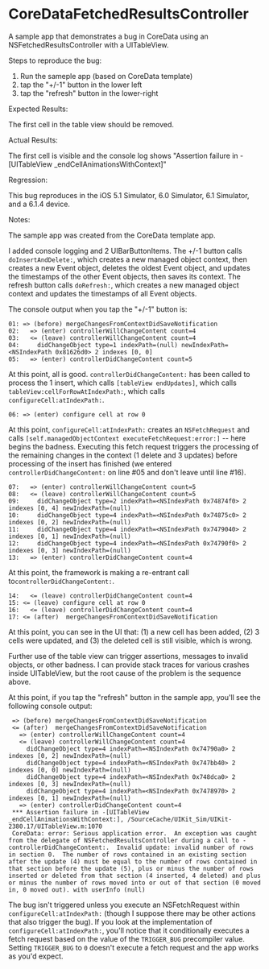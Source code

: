 CoreDataFetchedResultsController
================================

A sample app that demonstrates a bug in CoreData using an NSFetchedResultsController with a UITableView.

Steps to reproduce the bug:

1. Run the sameple app (based on CoreData template)
2. tap the "+/-1" button in the lower left
3. tap the "refresh" button in the lower-right

Expected Results:

The first cell in the table view should be removed.

Actual Results:

The first cell is visible and the console log shows "Assertion failure in -[UITableView _endCellAnimationsWithContext]"

Regression:

This bug reproduces in the iOS 5.1 Simulator, 6.0 Simulator, 6.1 Simulator, and a 6.1.4 device.

Notes:

The sample app was created from the CoreData template app.

I added console logging and 2 UIBarButtonItems. The +/-1 button calls `doInsertAndDelete:`, which creates a new managed object context, then creates a new Event object, deletes the oldest Event object, and updates the timestamps of the other Event objects, then saves its context. The refresh button calls `doRefresh:`, which creates a new managed object context and updates the timestamps of all Event objects.

The console output when you tap the "+/-1" button is:

    01: => (before) mergeChangesFromContextDidSaveNotification
    02:   => (enter) controllerWillChangeContent count=4
    03:   <= (leave) controllerWillChangeContent count=4
    04:     didChangeObject type=1 indexPath=(null) newIndexPath=<NSIndexPath 0x81626d0> 2 indexes [0, 0]
    05:   => (enter) controllerDidChangeContent count=5

At this point, all is good. `controllerDidChangeContent:` has been called to process the 1 insert, which calls `[tableView endUpdates]`, which calls `tableView:cellForRowAtIndexPath:`, which calls `configureCell:atIndexPath:`.

    06: => (enter) configure cell at row 0

At this point, `configureCell:atIndexPath:` creates an `NSFetchRequest` and calls `[self.managedObjectContext executeFetchRequest:error:]` -- here begins the badness. Executing this fetch request triggers the processing of the remaining changes in the context (1 delete and 3 updates) before processing of the insert has finished (we entered `controllerDidChangeContent:` on line #05 and don't leave until line #16).

    07:   => (enter) controllerWillChangeContent count=5
    08:   <= (leave) controllerWillChangeContent count=5
    09:     didChangeObject type=2 indexPath=<NSIndexPath 0x74874f0> 2 indexes [0, 4] newIndexPath=(null)
    10:     didChangeObject type=4 indexPath=<NSIndexPath 0x74875c0> 2 indexes [0, 2] newIndexPath=(null)
    11:     didChangeObject type=4 indexPath=<NSIndexPath 0x7479040> 2 indexes [0, 1] newIndexPath=(null)
    12:     didChangeObject type=4 indexPath=<NSIndexPath 0x74790f0> 2 indexes [0, 3] newIndexPath=(null)
    13:   => (enter) controllerDidChangeContent count=4

At this point, the framework is making a re-entrant call to`controllerDidChangeContent:`.

    14:   <= (leave) controllerDidChangeContent count=4
    15: <= (leave) configure cell at row 0
    16:   <= (leave) controllerDidChangeContent count=4
    17: <= (after)  mergeChangesFromContextDidSaveNotification

At this point, you can see in the UI that: (1) a new cell has been added, (2) 3 cells were updated, and (3) the deleted cell is still visible, which is wrong.

Further use of the table view can trigger assertions, messages to invalid objects, or other badness. I can provide stack traces for various crashes inside UITableView, but the root cause of the problem is the sequence above.

At this point, if you tap the "refresh" button in the sample app, you'll see the following console output:

     => (before) mergeChangesFromContextDidSaveNotification
     <= (after)  mergeChangesFromContextDidSaveNotification
       => (enter) controllerWillChangeContent count=4
       <= (leave) controllerWillChangeContent count=4
         didChangeObject type=4 indexPath=<NSIndexPath 0x74790a0> 2 indexes [0, 2] newIndexPath=(null)
         didChangeObject type=4 indexPath=<NSIndexPath 0x747bb40> 2 indexes [0, 0] newIndexPath=(null)
         didChangeObject type=4 indexPath=<NSIndexPath 0x748dca0> 2 indexes [0, 3] newIndexPath=(null)
         didChangeObject type=4 indexPath=<NSIndexPath 0x7478970> 2 indexes [0, 1] newIndexPath=(null)
       => (enter) controllerDidChangeContent count=4
     *** Assertion failure in -[UITableView _endCellAnimationsWithContext:], /SourceCache/UIKit_Sim/UIKit-2380.17/UITableView.m:1070
     CoreData: error: Serious application error.  An exception was caught from the delegate of NSFetchedResultsController during a call to -controllerDidChangeContent:.  Invalid update: invalid number of rows in section 0.  The number of rows contained in an existing section after the update (4) must be equal to the number of rows contained in that section before the update (5), plus or minus the number of rows inserted or deleted from that section (4 inserted, 4 deleted) and plus or minus the number of rows moved into or out of that section (0 moved in, 0 moved out). with userInfo (null)

The bug isn't triggered unless you execute an NSFetchRequest within `configureCell:atIndexPath:` (though I suppose there may be other actions that also trigger the bug). If you look at the implementation of `configureCell:atIndexPath:`, you'll notice that it conditionally executes a fetch request based on the value of the `TRIGGER_BUG` precompiler value. Setting `TRIGGER_BUG` to `0` doesn't execute a fetch request and the app works as you'd expect.

